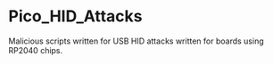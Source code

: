 # Pico_HID_Attacks
Malicious scripts written for USB HID attacks written for boards using RP2040 chips.
